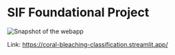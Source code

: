 # SIF Foundational Project

![Snapshot of the webapp](coral_bleaching_classification_app.gif) 

Link: https://coral-bleaching-classification.streamlit.app/
